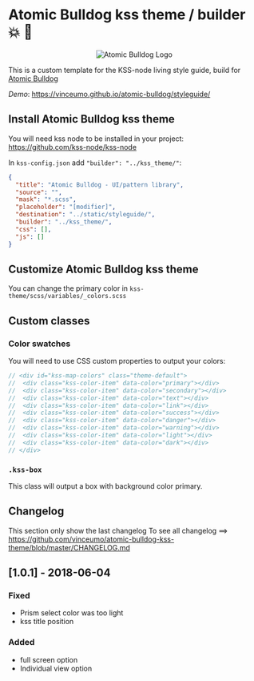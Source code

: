 # Atomic Bulldog kss theme / builder :collision: :dog:

<p align="center"> 
<img src="https://image.ibb.co/mmS6Hc/Artboard_1.png" alt="Atomic Bulldog Logo">
</p>

This is a custom template for the KSS-node living style guide, build for [Atomic Bulldog](https://github.com/vinceumo/atomic-bulldog)

*Demo*: https://vinceumo.github.io/atomic-bulldog/styleguide/

## Install Atomic Bulldog kss theme

You will need kss node to be installed in your project:
https://github.com/kss-node/kss-node

In `kss-config.json` add `"builder": "../kss_theme/"`:

```json
{
  "title": "Atomic Bulldog - UI/pattern library",
  "source": "",
  "mask": "*.scss",
  "placeholder": "[modifier]",
  "destination": "../static/styleguide/",
  "builder": "../kss_theme/",
  "css": [],
  "js": []
}
```

## Customize Atomic Bulldog kss theme

You can change the primary color in `kss-theme/scss/variables/_colors.scss`

## Custom classes

### Color swatches 

You will need to use CSS custom properties to output your colors:

```scss
// <div id="kss-map-colors" class="theme-default">
//  <div class="kss-color-item" data-color="primary"></div>
//  <div class="kss-color-item" data-color="secondary"></div>
//  <div class="kss-color-item" data-color="text"></div>
//  <div class="kss-color-item" data-color="link"></div>
//  <div class="kss-color-item" data-color="success"></div>
//  <div class="kss-color-item" data-color="danger"></div>
//  <div class="kss-color-item" data-color="warning"></div>
//  <div class="kss-color-item" data-color="light"></div>
//  <div class="kss-color-item" data-color="dark"></div>
// </div>
```

### `.kss-box`

This class will output a box with background color primary.

## Changelog

This section only show the last changelog
To see all changelog ==> https://github.com/vinceumo/atomic-bulldog-kss-theme/blob/master/CHANGELOG.md

## [1.0.1] - 2018-06-04

### Fixed

- Prism select color was too light
- kss title position

### Added

- full screen option
- Individual view option
